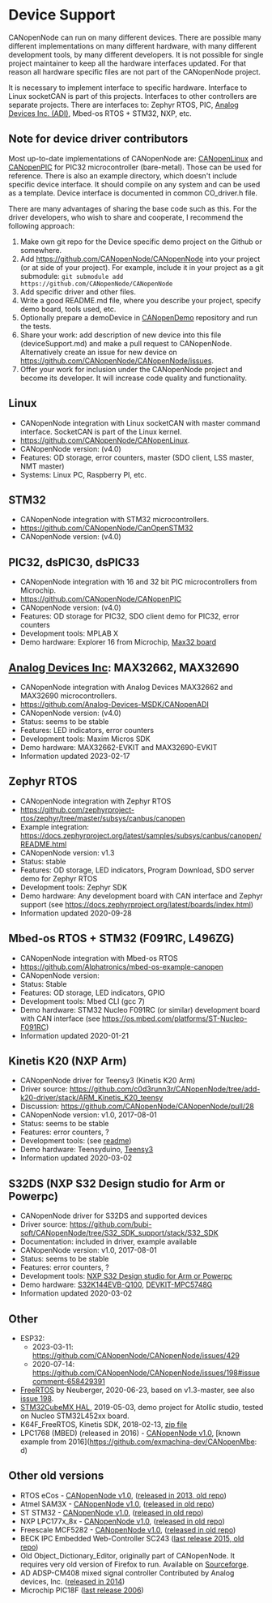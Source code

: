 Device Support
==============

CANopenNode can run on many different devices. There are possible many different implementations on many different hardware, with many different development tools, by many different developers. It is not possible for single project maintainer to keep all the hardware interfaces updated. For that reason all hardware specific files are not part of the CANopenNode project.

It is necessary to implement interface to specific hardware. Interface to Linux socketCAN is part of this projects. Interfaces to other controllers are separate projects. There are interfaces to: Zephyr RTOS, PIC, [Analog Devices Inc. (ADI)](https://www.analog.com), Mbed-os RTOS + STM32, NXP, etc.


Note for device driver contributors
-----------------------------------
Most up-to-date implementations of CANopenNode are: [CANopenLinux](https://github.com/CANopenNode/CANopenLinux) and [CANopenPIC](https://github.com/CANopenNode/CANopenPIC) for PIC32 microcontroller (bare-metal). Those can be used for reference. There is also an example directory, which doesn't include specific device interface. It should compile on any system and can be used as a template. Device interface is documented in common CO_driver.h file.

There are many advantages of sharing the base code such as this. For the driver developers, who wish to share and cooperate, I recommend the following approach:
1. Make own git repo for the Device specific demo project on the Github or somewhere.
2. Add https://github.com/CANopenNode/CANopenNode into your project (or at side of your project). For example, include it in your project as a git submodule: `git submodule add https://github.com/CANopenNode/CANopenNode`
3. Add specific driver and other files.
4. Write a good README.md file, where you describe your project, specify demo board, tools used, etc.
5. Optionally prepare a demoDevice in [CANopenDemo](https://github.com/CANopenNode/CANopenDemo) repository and run the tests.
6. Share your work: add description of new device into this file (deviceSupport.md) and make a pull request to CANopenNode. Alternatively create an issue for new device on https://github.com/CANopenNode/CANopenNode/issues.
7. Offer your work for inclusion under the CANopenNode project and become its developer. It will increase code quality and functionality.


Linux
-----
* CANopenNode integration with Linux socketCAN with master command interface. SocketCAN is part of the Linux kernel.
* https://github.com/CANopenNode/CANopenLinux.
* CANopenNode version: (v4.0)
* Features: OD storage, error counters, master (SDO client, LSS master, NMT master)
* Systems: Linux PC, Raspberry PI, etc.


STM32
-----
* CANopenNode integration with STM32 microcontrollers.
* https://github.com/CANopenNode/CanOpenSTM32
* CANopenNode version: (v4.0)

PIC32, dsPIC30, dsPIC33
-----------------------
* CANopenNode integration with 16 and 32 bit PIC microcontrollers from Microchip.
* https://github.com/CANopenNode/CANopenPIC
* CANopenNode version: (v4.0)
* Features: OD storage for PIC32, SDO client demo for PIC32, error counters
* Development tools: MPLAB X
* Demo hardware: Explorer 16 from Microchip, [Max32 board](https://reference.digilentinc.com/reference/microprocessor/max32/start)


[Analog Devices Inc](https://www.analog.com): MAX32662, MAX32690
------------------
* CANopenNode integration with Analog Devices MAX32662 and MAX32690 microcontrollers.
* https://github.com/Analog-Devices-MSDK/CANopenADI
* CANopenNode version: (v4.0)
* Status: seems to be stable
* Features: LED indicators, error counters
* Development tools: Maxim Micros SDK
* Demo hardware: MAX32662-EVKIT and MAX32690-EVKIT
* Information updated 2023-02-17 


Zephyr RTOS
-----------
* CANopenNode integration with Zephyr RTOS
* https://github.com/zephyrproject-rtos/zephyr/tree/master/subsys/canbus/canopen
* Example integration: https://docs.zephyrproject.org/latest/samples/subsys/canbus/canopen/README.html
* CANopenNode version: v1.3
* Status: stable
* Features: OD storage, LED indicators, Program Download, SDO server demo for Zephyr RTOS
* Development tools: Zephyr SDK
* Demo hardware: Any development board with CAN interface and Zephyr support (see https://docs.zephyrproject.org/latest/boards/index.html)
* Information updated 2020-09-28


Mbed-os RTOS + STM32 (F091RC, L496ZG)
-------------------------------------
* CANopenNode integration with Mbed-os RTOS
* https://github.com/Alphatronics/mbed-os-example-canopen
* CANopenNode version:
* Status: Stable
* Features: OD storage, LED indicators, GPIO
* Development tools: Mbed CLI (gcc 7)
* Demo hardware: STM32 Nucleo F091RC (or similar) development board with CAN interface (see https://os.mbed.com/platforms/ST-Nucleo-F091RC)
* Information updated 2020-01-21


Kinetis K20 (NXP Arm)
---------------------
* CANopenNode driver for Teensy3 (Kinetis K20 Arm)
* Driver source: https://github.com/c0d3runn3r/CANopenNode/tree/add-k20-driver/stack/ARM_Kinetis_K20_teensy
* Discussion: https://github.com/CANopenNode/CANopenNode/pull/28
* CANopenNode version: v1.0, 2017-08-01
* Status: seems to be stable
* Features: error counters, ?
* Development tools: (see [readme](https://github.com/c0d3runn3r/CANopenNode/tree/add-k20-driver/stack/ARM_Kinetis_K20_teensy))
* Demo hardware: Teensyduino, [Teensy3](https://www.pjrc.com/store/teensy32.html)
* Information updated 2020-03-02


S32DS (NXP S32 Design studio for Arm or Powerpc)
------------------------------------------------
* CANopenNode driver for S32DS and supported devices
* Driver source: https://github.com/bubi-soft/CANopenNode/tree/S32_SDK_support/stack/S32_SDK
* Documentation: included in driver, example available
* CANopenNode version: v1.0, 2017-08-01
* Status: seems to be stable
* Features: error counters, ?
* Development tools: [NXP S32 Design studio for Arm or Powerpc](https://www.nxp.com/design/software/development-software/s32-design-studio-ide:S32-DESIGN-STUDIO-IDE?&fsrch=1&sr=1&pageNum=1)
* Demo hardware: [S32K144EVB-Q100](https://www.nxp.com/design/development-boards/automotive-development-platforms/s32k-mcu-platforms/s32k144-evaluation-board:S32K144EVB), [DEVKIT-MPC5748G](https://www.nxp.com/design/development-boards/automotive-development-platforms/mpc57xx-mcu-platforms/mpc5748g-development-board-for-secure-gateway:DEVKIT-MPC5748G)
* Information updated 2020-03-02


Other
-----
* ESP32:
  * 2023-03-11: https://github.com/CANopenNode/CANopenNode/issues/429
  * 2020-07-14: https://github.com/CANopenNode/CANopenNode/issues/198#issuecomment-658429391
* [FreeRTOS](https://github.com/martinwag/CANopenNode/tree/neuberger-freertos/stack/neuberger-FreeRTOS) by Neuberger, 2020-06-23, based on v1.3-master, see also [issue 198](https://github.com/CANopenNode/CANopenNode/issues/198).
* [STM32CubeMX HAL](https://github.com/w1ne/CANOpenNode-CubeMX-HAL), 2019-05-03, demo project for Atollic studio, tested on Nucleo STM32L452xx board.
* K64F_FreeRTOS, Kinetis SDK, 2018-02-13, [zip file](https://github.com/CANopenNode/CANopenNode/pull/28#issuecomment-365392867)
* LPC1768 (MBED) (released in 2016) - [CANopenNode v1.0](https://github.com/CANopenNode/CANopenNode/tree/v1.0), [known example from 2016](https://github.com/exmachina-dev/CANopenMbe: d)

Other old versions
------------------
* RTOS eCos - [CANopenNode v1.0](https://github.com/CANopenNode/CANopenNode/tree/v1.0), ([released in 2013, old repo](http://sourceforge.net/p/canopennode/code_complete/))
* Atmel SAM3X - [CANopenNode v1.0](https://github.com/CANopenNode/CANopenNode/tree/v1.0), ([released in old repo](http://sourceforge.net/p/canopennode/code_complete/))
* ST STM32 - [CANopenNode v1.0](https://github.com/CANopenNode/CANopenNode/tree/v1.0), ([released in old repo](http://sourceforge.net/p/canopennode/code_complete/))
* NXP LPC177x_8x - [CANopenNode v1.0](https://github.com/CANopenNode/CANopenNode/tree/v1.0), ([released in old repo](http://sourceforge.net/p/canopennode/code_complete/))
* Freescale MCF5282 - [CANopenNode v1.0](https://github.com/CANopenNode/CANopenNode/tree/v1.0), ([released in old repo](http://sourceforge.net/p/canopennode/code_complete/))
* BECK IPC Embedded Web-Controller SC243 ([last release 2015, old repo](http://sourceforge.net/p/canopennode/code_complete/))
* Old Object_Dictionary_Editor, originally part of CANopenNode. It requires very old version of Firefox to run. Available on [Sourceforge](http://sourceforge.net/p/canopennode/code_complete/).
* AD ADSP-CM408 mixed signal controller Contributed by Analog devices, Inc. ([released in 2014](http://sourceforge.net/projects/canopennode-for-adsp-cm408f/))
* Microchip PIC18F ([last release 2006](https://sourceforge.net/projects/canopennode/files/canopennode/))
